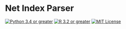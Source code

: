 # Net Index Parser

[![Python 3.4 or greater](https://img.shields.io/badge/python-%3E3.4-0074D9.svg?style=flat-square)]()
[![R 3.2 or greater](https://img.shields.io/badge/r-%3E3.2-0074D9.svg?style=flat-square)]()
[![MIT License](https://img.shields.io/badge/license-MIT%20License-2ECC40.svg?style=flat-square)](https://github.com/andrewheiss/Net-Index/blob/master/LICENSE.md)
